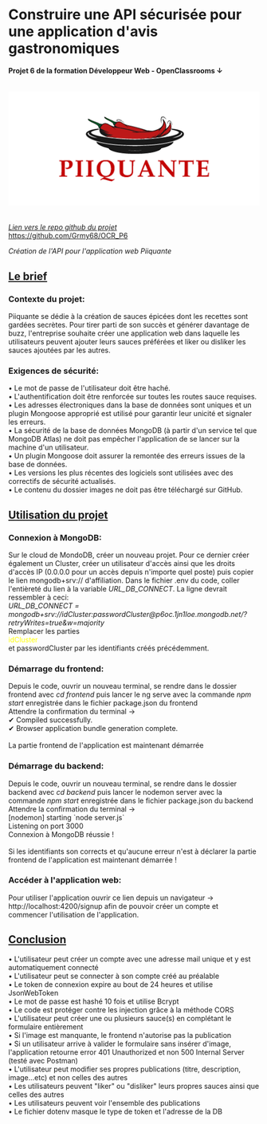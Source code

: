 <h1>Construire une API sécurisée pour une application d'avis gastronomiques</h1>
<b>Projet 6 de la formation Développeur Web - OpenClassrooms ↓</b><br><br><br>


<div style="text-align:center"><img src="frontend/src/assets/images/piiquante-logo.png" alt="Logo Piiquante" width="600"/></div><br>

<em><u>Lien vers le repo github du projet</u></em><br>
https://github.com/Grmy68/OCR_P6


<em>Création de l'API pour l'application web Piiquante</em>

<h2><u>Le brief</u></h2>

<h3>Contexte du projet:</h3>
Piiquante se dédie à la création de sauces épicées dont les recettes sont gardées
secrètes. Pour tirer parti de son succès et générer davantage de buzz, l'entreprise
souhaite créer une application web dans laquelle les utilisateurs peuvent ajouter
leurs sauces préférées et liker ou disliker les sauces ajoutées par les autres.


<h3>Exigences de sécurité:</h3>
• Le mot de passe de l'utilisateur doit être haché.<br>
• L'authentification doit être renforcée sur toutes les routes sauce requises.<br>
• Les adresses électroniques dans la base de données sont uniques et un
  plugin Mongoose approprié est utilisé pour garantir leur unicité et signaler
  les erreurs.<br>
• La sécurité de la base de données MongoDB (à partir d'un service tel que
  MongoDB Atlas) ne doit pas empêcher l'application de se lancer sur la
  machine d'un utilisateur.<br>
• Un plugin Mongoose doit assurer la remontée des erreurs issues de la base
  de données.<br>
• Les versions les plus récentes des logiciels sont utilisées avec des correctifs
  de sécurité actualisés.<br>
• Le contenu du dossier images ne doit pas être téléchargé sur GitHub.<br>


<h2><u>Utilisation du projet</u></h2>

<h3>Connexion à MongoDB:</h3>
Sur le cloud de MondoDB, créer un nouveau projet. Pour ce dernier créer également un Cluster, créer un utilisateur d'accès  ainsi que les droits d'accès IP (0.0.0.0 pour un accès depuis n'importe quel poste) puis copier le lien mongodb+srv:// d'affiliation.
Dans le fichier .env du code, coller l'entièreté du lien à la variable <em>URL_DB_CONNECT</em>. La ligne devrait ressembler à ceci:<br> <em>URL_DB_CONNECT = mongodb+srv://idCluster:passwordCluster@p6oc.1jn1loe.mongodb.net/?retryWrites=true&w=majority</em> <br> Remplacer les parties <div style="color:yellow">idCluster</div> et passwordCluster par les identifiants créés précédemment.


<h3>Démarrage du frontend:</h3>
Depuis le code, ouvrir un nouveau terminal, se rendre dans le dossier frontend avec <em>cd frontend</em> puis lancer le ng serve avec la commande <em>npm start</em> enregistrée dans le fichier package.json du frontend <br>
Attendre la confirmation du terminal →<br>
✔ Compiled successfully.<br>
✔ Browser application bundle generation complete.<br><br>
La partie frontend de l'application est maintenant démarrée

<h3>Démarrage du backend:</h3>
Depuis le code, ouvrir un nouveau terminal, se rendre dans le dossier backend avec <em>cd backend</em> puis lancer le nodemon server avec la commande <em>npm start</em> enregistrée dans le fichier package.json du backend <br>
Attendre la confirmation du terminal →<br>
[nodemon] starting `node server.js`<br>
Listening on port 3000<br>
Connexion à MongoDB réussie !<br><br>
Si les identifiants son corrects et qu'aucune erreur n'est à déclarer la partie frontend de l'application est maintenant démarrée !

<h3>Accéder à l'application web:</h3>
Pour utiliser l'application ouvrir ce lien depuis un navigateur → http://localhost:4200/signup afin de pouvoir créer un compte et commencer l'utilisation de l'application.


<h2><u>Conclusion</u></h2>
• L'utilisateur peut créer un compte avec une adresse mail unique et y est automatiquement connecté<br>
• L'utilisateur peut se connecter à son compte créé au préalable<br>
• Le token de connexion expire au bout de 24 heures et utilise JsonWebToken<br>
• Le mot de passe est hashé 10 fois et utilise Bcrypt<br>
• Le code est protéger contre les injection grâce à la méthode CORS<br>
• L'utilisateur peut créer une ou plusieurs sauce(s) en complétant le formulaire entièrement<br>
• Si l'image est manquante, le frontend n'autorise pas la publication<br>
• Si un utilisateur arrive à valider le formulaire sans insérer d'image, l'application retourne error 401 Unauthorized et non  500 Internal Server (testé avec Postman)<br>
• L'utilisateur peut modifier ses propres publications (titre, description, image...etc) et non celles des autres<br>
• Les utilisateurs peuvent "liker" ou "disliker" leurs propres sauces ainsi que celles des autres<br>
• Les utilisateurs peuvent voir l'ensemble des publications<br>
• Le fichier dotenv masque le type de token et l'adresse de la DB<br>







